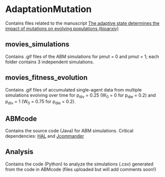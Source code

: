 # AdaptationMutation


Contains files related to the manuscript [The adaptive state determines the impact of mutations on evolving populations (bioarxiv)](doi.org/10.1101/2024.12.11.627972)

## movies_simulations 
Contains .gif files of the ABM simulations for pmut = 0 and pmut = 1; each folder contains 3 independent simulations. 

## movies_fitness_evolution 
Contains .gif files of accumulated single-agent data from multiple simulations evolving over time for p<sub>div</sub> = 0.25 (W<sub>0</sub> = 0 for p<sub>die</sub> = 0.2) and p<sub>div</sub> = 1 (W<sub>0</sub> = 0.75 for p<sub>die</sub> = 0.2). 

## ABMcode 
Contains the source code (Java) for ABM simulations. Critical dependencies: [HAL](https://github.com/MathOnco/HAL) and [Jcommander](https://jcommander.org/) 

## Analysis
Contains the code (Python) to analyze the simulations (.csv) generated from the code in ABMcode (files uploaded but will add comments soon!)
